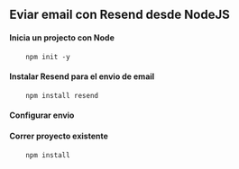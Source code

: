 ## Eviar email con Resend desde NodeJS

#### Inicia un projecto con Node

        npm init -y

#### Instalar Resend para el envio de email

        npm install resend

#### Configurar envio

#### Correr proyecto existente

        npm install
